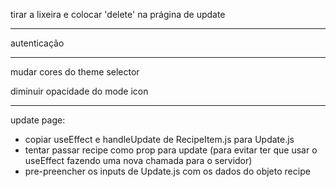 tirar a lixeira e colocar 'delete' na prágina de update

---

autenticação

---

mudar cores do theme selector

diminuir opacidade do mode icon

---

update page:

- copiar useEffect e handleUpdate de RecipeItem.js para Update.js
- tentar passar recipe como prop para update (para evitar ter que usar o useEffect fazendo uma nova chamada para o servidor)
- pre-preencher os inputs de Update.js com os dados do objeto recipe
